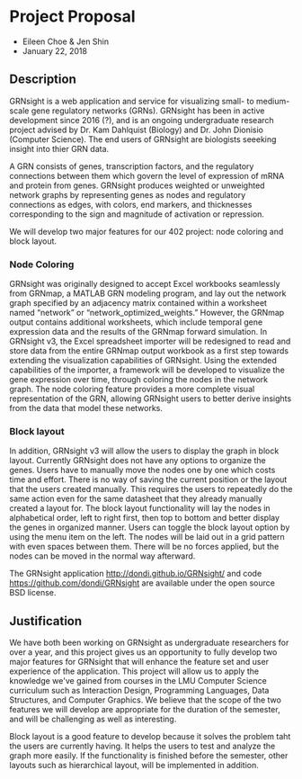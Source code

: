 # Project Proposal
- Eileen Choe & Jen Shin
- January 22, 2018

## Description
GRNsight is a web application and service for visualizing small- to medium-scale gene regulatory networks (GRNs). GRNsight has been in active development since 2016 (?), and is an ongoing undergraduate research project advised by Dr. Kam Dahlquist (Biology) and Dr. John Dionisio (Computer Science). The end users of GRNsight are biologists seeeking insight into thier GRN data.

A GRN consists of genes, transcription factors, and the regulatory connections between them which govern the level of expression of mRNA and protein from genes. GRNsight produces weighted or unweighted network graphs by representing genes as nodes and regulatory connections as edges, with colors, end markers, and thicknesses corresponding to the sign and magnitude of activation or repression.

We will develop two major features for our 402 project: node coloring and block layout.

### Node Coloring
GRNsight was originally designed to accept Excel workbooks seamlessly from GRNmap, a MATLAB GRN modeling program, and lay out the network graph specified by an adjacency matrix contained within a worksheet named “network” or “network_optimized_weights.” However, the GRNmap output contains additional worksheets, which include temporal gene expression data and the results of the GRNmap forward simulation. In GRNsight v3, the Excel spreadsheet importer will be redesigned to read and store data from the entire GRNmap output workbook as a first step towards extending the visualization capabilities of GRNsight. Using the extended capabilities of the importer, a framework will be developed to visualize the gene expression over time, through coloring the nodes in the network graph. The node coloring feature provides a more complete visual representation of the GRN, allowing GRNsight users to better derive insights from the data that model these networks.

### Block layout
In addition, GRNsight v3 will allow the users to display the graph in block layout. Currently GRNsight does not have any options to organize the genes. Users have to manually move the nodes one by one which costs time and effort. There is no way of saving the current position or the layout that the users created manually. This requires the users to repeatedly do the same action even for the same datasheet that they already manually created a layout for. The block layout functionality will lay the nodes in alphabetical order, left to right first, then top to bottom and better display the genes in organized manner. Users can toggle the block layout option by using the menu item on the left. The nodes will be laid out in a grid pattern with even spaces between them. There will be no forces applied, but the nodes can be moved in the normal way afterward. 

The GRNsight application http://dondi.github.io/GRNsight/ and code https://github.com/dondi/GRNsight are available under the open source BSD license.

## Justification
We have both been working on GRNsight as undergraduate researchers for over a year, and this project gives us an opportunity to fully develop two major features for GRNsight that will enhance the feature set and user experience of the application. This project will allow us to apply the knowledge we've gained from courses in the LMU Computer Science curriculum such as Interaction Design, Programming Languages, Data Structures, and Computer Graphics. We believe that the scope of the two features we will develop are appropriate for the duration of the semester, and will be challenging as well as interesting.

Block layout is a good feature to develop because it solves the problem taht the users are currently having. It helps the users to test and analyze the graph more easily. If the functionality is finished before the semester, other layouts such as hierarchical layout, will be implemented in addition.
